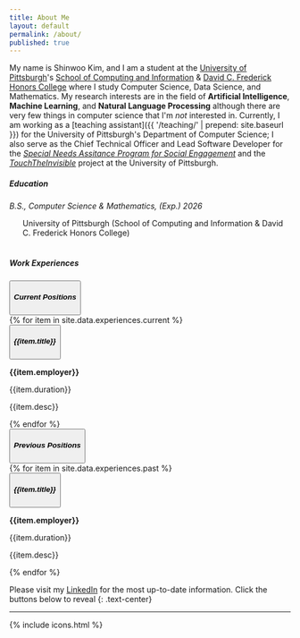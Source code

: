 ```yaml
---
title: About Me
layout: default
permalink: /about/
published: true
---
```


<style>
  h6,h6{
    margin-bottom: 0 !important;
  }
  ul{list-style: none;}
</style>

My name is Shinwoo Kim, and I am a student at the [University of Pittsburgh](https://pitt.edu)'s [School of Computing and Information](https://sci.pitt.edu) & [David C. Frederick Honors College](https://www.frederickhonors.pitt.edu/) where I study Computer Science, Data Science, and Mathematics. My research interests are in the field of **Artificial Intelligence**, **Machine Learning**, and **Natural Language Processing** although there are very few things in computer science that I'm _not_ interested in. Currently, I am working as a [teaching assistant]({{ '/teaching/' | prepend: site.baseurl }}) for the University of Pittsburgh's Department of Computer Science; I also serve as the Chief Technical Officer and Lead Software Developer for the [_Special Needs Assitance Program for Social Engagement_](https://snapfse.com) and the [_TouchTheInvisible_](https://touchtheinvisible.com) project at the University of Pittsburgh.

##### **Education**

###### <i class="pitt-icon"></i>B.S., Computer Science & Mathematics, (Exp.) 2026

- University of Pittsburgh (School of Computing and Information & David C. Frederick Honors College)
  <br><br>

##### **Work Experiences**

<div class="accordion accordion-flush border mb-0" id="accordionExperiences">
  <div class="accordion-item">
    <div class="accordion-header">
      <button
        class="accordion-button collapsed"
        type="button"
        data-bs-toggle="collapse"
        data-bs-target="#currentPositions"
        aria-expanded="false"
        aria-controls="currentPositions"
      >
        <h5>Current Positions</h5>
      </button>
    </div>
    <div
      id="currentPositions"
      class="accordion-collapse collapse"
      aria-labelledby="currentPositions"
    >
      <div class="accordion-body">
        <div class="accordion accordion-flush mb-0" id="currPos">
          {% for item in site.data.experiences.current %}
          <div class="accordion-item accordion-header">
            <button
              class="accordion-button collapsed"
              type="button"
              data-bs-toggle="collapse"
              data-bs-target="#collapse{{item.id}}"
              aria-expanded="false"
              aria-controls="collapse{{item.id}}"
            >
              <h5>{{item.title}}</h5>
            </button>
          </div>
          <div
            id="collapse{{item.id}}"
            class="accordion-collapse collapse"
            aria-labelledby="Acc_{{item.id}}"
          >
            <div class="accordion-body">
              <div class="d-flex flex-column justify-content-between mb-3">
                <div class="d-md-flex justify-content-between mb-3">
                  <div class="flex-grow-1">
                    <p class="subheading mb-1">
                      <strong markdown="1">{{item.employer}}</strong>
                    </p>
                  </div>
                  <div class="flex-shrink-0">
                    <span class="text-pr  imary">{{item.duration}}</span>
                  </div>
                </div>
                <p class="mb-0" markdown="1">{{item.desc}}</p>
              </div>
            </div>
          </div>
          {% endfor %}
        </div>
      </div>
    </div>
  </div>
  <div class="accordion-item">
    <div class="accordion-header">
      <button
        class="accordion-button collapsed"
        type="button"
        data-bs-toggle="collapse"
        data-bs-target="#previousPositions"
        aria-expanded="false"
        aria-controls="previousPositions"
      >
        <h5>Previous Positions</h5>
      </button>
    </div>
    <div
      id="previousPositions"
      class="accordion-collapse collapse"
      aria-labelledby="previousPositions"
    >
      <div class="accordion-body">
        <div class="accordion accordion-flush mb-0" id="prevPos">
            {% for item in site.data.experiences.past %}
            <div class="accordion-item accordion-header">
              <button
                class="accordion-button collapsed"
                type="button"
                data-bs-toggle="collapse"
                data-bs-target="#collapse{{item.id}}"
                aria-expanded="false"
                aria-controls="collapse{{item.id}}"
              >
                <h5>{{item.title}}</h5>
              </button>
            </div>
            <div
              id="collapse{{item.id}}"
              class="accordion-collapse collapse"
              aria-labelledby="Acc_{{item.id}}"
            >
              <div class="accordion-body">
                <div class="d-flex flex-column justify-content-between mb-3">
                  <div class="d-md-flex justify-content-between mb-3">
                    <div class="flex-grow-1">
                      <p class="subheading mb-1">
                        <strong markdown="1">{{item.employer}}</strong>
                      </p>
                    </div>
                    <div class="flex-shrink-0">
                      <span class="text-primary">{{item.duration}}</span>
                    </div>
                  </div>
                  <p class="mb-0" markdown="1">{{item.desc}}</p>
                </div>
              </div>
            </div>
            {% endfor %}
          </div>
      </div>
    </div>
  </div>
</div>

Please visit my [LinkedIn](https://linkedin.com/in/kimshinwoo) for the most up-to-date information. Click the buttons below to reveal
{: .text-center}

---

{% include icons.html %}
